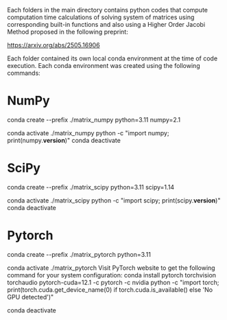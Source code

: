 Each folders in the main directory contains python codes 
that compute computation time calculations of solving system 
of matrices using corresponding built-in functions and also using 
a Higher Order Jacobi Method proposed in the following preprint:

https://arxiv.org/abs/2505.16906

Each folder contained its own local conda environment at the time of code execution.
Each conda environment was created using the following commands:

# NumPy
conda create --prefix ./matrix_numpy python=3.11 numpy=2.1

conda activate ./matrix_numpy
python -c "import numpy; print(numpy.__version__)"
conda deactivate

# SciPy
conda create --prefix ./matrix_scipy python=3.11 scipy=1.14

conda activate ./matrix_scipy
python -c "import scipy; print(scipy.__version__)"
conda deactivate

# Pytorch
conda create --prefix ./matrix_pytorch python=3.11

conda activate ./matrix_pytorch
Visit PyTorch website to get the following command for your system configuration:
conda install pytorch torchvision torchaudio pytorch-cuda=12.1 -c pytorch -c nvidia
python -c "import torch; print(torch.cuda.get_device_name(0) if torch.cuda.is_available() else 'No GPU detected')"

conda deactivate
